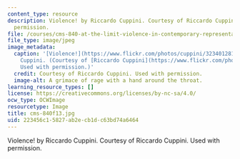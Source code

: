 ```yaml
---
content_type: resource
description: Violence! by Riccardo Cuppini. Courtesy of Riccardo Cuppini. Used with
  permission.
file: /courses/cms-840-at-the-limit-violence-in-contemporary-representation-fall-2013/223456c15827ab2ecb1dc63bd74a6464_cms-840f13.jpg
file_type: image/jpeg
image_metadata:
  caption: '[Violence!](https://www.flickr.com/photos/cuppini/3234012812) by Riccardo
    Cuppini. (Courtesy of [Riccardo Cuppini](https://www.flickr.com/photos/cuppini/).
    Used with permission.)'
  credit: Courtesy of Riccardo Cuppini. Used with permission.
  image-alt: A grimace of rage with a hand around the throat.
learning_resource_types: []
license: https://creativecommons.org/licenses/by-nc-sa/4.0/
ocw_type: OCWImage
resourcetype: Image
title: cms-840f13.jpg
uid: 223456c1-5827-ab2e-cb1d-c63bd74a6464
---
```

Violence! by Riccardo Cuppini. Courtesy of Riccardo Cuppini. Used with permission.